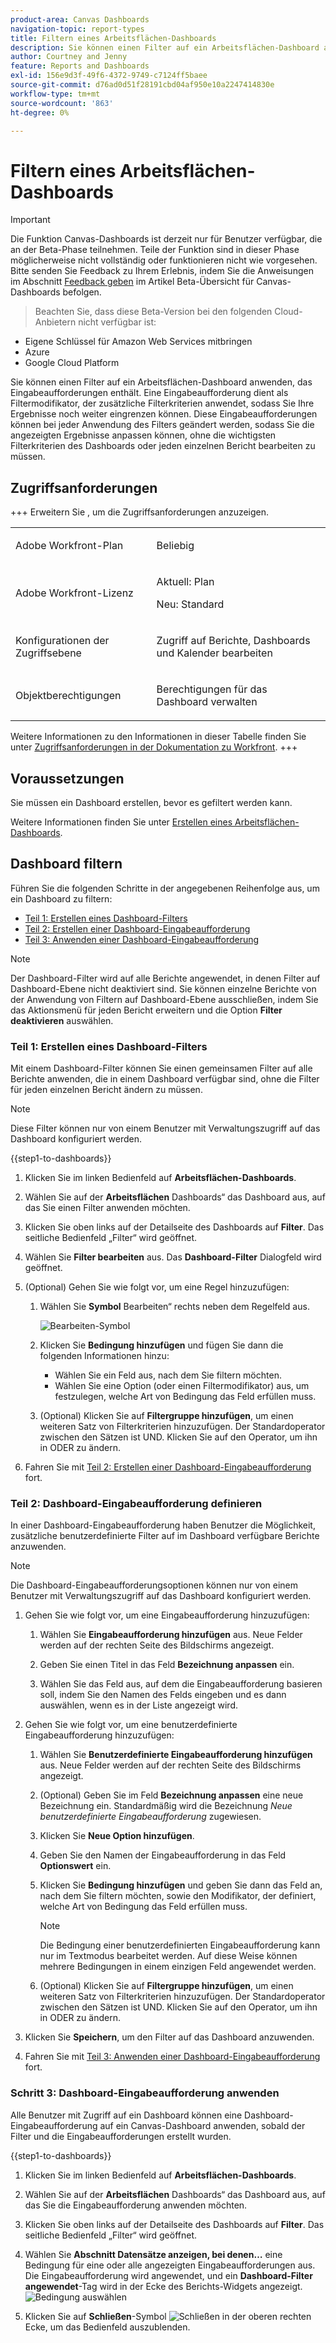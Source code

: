 ```yaml
---
product-area: Canvas Dashboards
navigation-topic: report-types
title: Filtern eines Arbeitsflächen-Dashboards
description: Sie können einen Filter auf ein Arbeitsflächen-Dashboard anwenden, nachdem es erstellt wurde.
author: Courtney and Jenny
feature: Reports and Dashboards
exl-id: 156e9d3f-49f6-4372-9749-c7124ff5baee
source-git-commit: d76ad0d51f28191cbd04af950e10a2247414830e
workflow-type: tm+mt
source-wordcount: '863'
ht-degree: 0%

---
```


# Filtern eines Arbeitsflächen-Dashboards

>[!IMPORTANT]
>
>Die Funktion Canvas-Dashboards ist derzeit nur für Benutzer verfügbar, die an der Beta-Phase teilnehmen. Teile der Funktion sind in dieser Phase möglicherweise nicht vollständig oder funktionieren nicht wie vorgesehen. Bitte senden Sie Feedback zu Ihrem Erlebnis, indem Sie die Anweisungen im Abschnitt [Feedback geben](/help/quicksilver/product-announcements/betas/canvas-dashboards-beta/canvas-dashboards-beta-information.md#provide-feedback) im Artikel Beta-Übersicht für Canvas-Dashboards befolgen.<br>
>>Beachten Sie, dass diese Beta-Version bei den folgenden Cloud-Anbietern nicht verfügbar ist:
>
>* Eigene Schlüssel für Amazon Web Services mitbringen
>* Azure
>* Google Cloud Platform


Sie können einen Filter auf ein Arbeitsflächen-Dashboard anwenden, das Eingabeaufforderungen enthält. Eine Eingabeaufforderung dient als Filtermodifikator, der zusätzliche Filterkriterien anwendet, sodass Sie Ihre Ergebnisse noch weiter eingrenzen können. Diese Eingabeaufforderungen können bei jeder Anwendung des Filters geändert werden, sodass Sie die angezeigten Ergebnisse anpassen können, ohne die wichtigsten Filterkriterien des Dashboards oder jeden einzelnen Bericht bearbeiten zu müssen.

## Zugriffsanforderungen

+++ Erweitern Sie , um die Zugriffsanforderungen anzuzeigen. 

<table style="table-layout:auto"> 
<col> 
</col> 
<col> 
</col> 
<tbody> 
<tr> 
   <td role="rowheader"><p>Adobe Workfront-Plan</p></td> 
   <td> 
<p>Beliebig </p> 
   </td> 
<tr> 
 <tr> 
   <td role="rowheader"><p>Adobe Workfront-Lizenz</p></td> 
   <td> 
<p>Aktuell: Plan </p> 
<p>Neu: Standard</p> 
   </td> 
   </tr> 
  </tr> 
  <tr> 
   <td role="rowheader"><p>Konfigurationen der Zugriffsebene</p></td> 
   <td><p>Zugriff auf Berichte, Dashboards und Kalender bearbeiten</p>
  </td> 
  </tr> 
    </tr>  
        <tr> 
   <td role="rowheader"><p>Objektberechtigungen</p></td> 
   <td><p>Berechtigungen für das Dashboard verwalten</p>
  </td> 
  </tr> 
</tbody> 
</table>

Weitere Informationen zu den Informationen in dieser Tabelle finden Sie unter [Zugriffsanforderungen in der Dokumentation zu Workfront](/help/quicksilver/administration-and-setup/add-users/access-levels-and-object-permissions/access-level-requirements-in-documentation.md).
+++

## Voraussetzungen

Sie müssen ein Dashboard erstellen, bevor es gefiltert werden kann.

Weitere Informationen finden Sie unter [Erstellen eines Arbeitsflächen-Dashboards](/help/quicksilver/reports-and-dashboards/canvas-dashboards/create-dashboards/create-dashboards.md).

## Dashboard filtern

Führen Sie die folgenden Schritte in der angegebenen Reihenfolge aus, um ein Dashboard zu filtern:

* [Teil 1: Erstellen eines Dashboard-Filters](#part-1-create-a-dashboard-filter)
* [Teil 2: Erstellen einer Dashboard-Eingabeaufforderung](#part-2-define-a-dashboard-prompt)
* [Teil 3: Anwenden einer Dashboard-Eingabeaufforderung](#step-3-apply-a-dashboard-prompt)

>[!NOTE]
>
>Der Dashboard-Filter wird auf alle Berichte angewendet, in denen Filter auf Dashboard-Ebene nicht deaktiviert sind.  Sie können einzelne Berichte von der Anwendung von Filtern auf Dashboard-Ebene ausschließen, indem Sie das Aktionsmenü für jeden Bericht erweitern und die Option **Filter deaktivieren** auswählen.


### Teil 1: Erstellen eines Dashboard-Filters

Mit einem Dashboard-Filter können Sie einen gemeinsamen Filter auf alle Berichte anwenden, die in einem Dashboard verfügbar sind, ohne die Filter für jeden einzelnen Bericht ändern zu müssen.

>[!NOTE]
>
>Diese Filter können nur von einem Benutzer mit Verwaltungszugriff auf das Dashboard konfiguriert werden.


{{step1-to-dashboards}}

1. Klicken Sie im linken Bedienfeld auf **Arbeitsflächen-Dashboards**.

1. Wählen Sie auf der **Arbeitsflächen** Dashboards“ das Dashboard aus, auf das Sie einen Filter anwenden möchten.

1. Klicken Sie oben links auf der Detailseite des Dashboards auf **Filter**. Das seitliche Bedienfeld „Filter“ wird geöffnet.

1. Wählen Sie **Filter bearbeiten** aus. Das **Dashboard-Filter** Dialogfeld wird geöffnet.

1. (Optional) Gehen Sie wie folgt vor, um eine Regel hinzuzufügen:

   1. Wählen Sie **Symbol** Bearbeiten“ rechts neben dem Regelfeld aus.

      ![Bearbeiten-Symbol](assets/edit-icon.png)

   1. Klicken Sie **Bedingung hinzufügen** und fügen Sie dann die folgenden Informationen hinzu:
      * Wählen Sie ein Feld aus, nach dem Sie filtern möchten.
      * Wählen Sie eine Option (oder einen Filtermodifikator) aus, um festzulegen, welche Art von Bedingung das Feld erfüllen muss.

   1. (Optional) Klicken Sie auf **Filtergruppe hinzufügen**, um einen weiteren Satz von Filterkriterien hinzuzufügen. Der Standardoperator zwischen den Sätzen ist UND. Klicken Sie auf den Operator, um ihn in ODER zu ändern.

1. Fahren Sie mit [Teil 2: Erstellen einer Dashboard-Eingabeaufforderung](#part-2-define-a-dashboard-prompt) fort.


### Teil 2: Dashboard-Eingabeaufforderung definieren

In einer Dashboard-Eingabeaufforderung haben Benutzer die Möglichkeit, zusätzliche benutzerdefinierte Filter auf im Dashboard verfügbare Berichte anzuwenden.

>[!NOTE]
>
>Die Dashboard-Eingabeaufforderungsoptionen können nur von einem Benutzer mit Verwaltungszugriff auf das Dashboard konfiguriert werden.

1. Gehen Sie wie folgt vor, um eine Eingabeaufforderung hinzuzufügen:

   1. Wählen Sie **Eingabeaufforderung hinzufügen** aus. Neue Felder werden auf der rechten Seite des Bildschirms angezeigt.

   1. Geben Sie einen Titel in das Feld **Bezeichnung anpassen** ein.

   1. Wählen Sie das Feld aus, auf dem die Eingabeaufforderung basieren soll, indem Sie den Namen des Felds eingeben und es dann auswählen, wenn es in der Liste angezeigt wird. 

1. Gehen Sie wie folgt vor, um eine benutzerdefinierte Eingabeaufforderung hinzuzufügen:

   1. Wählen Sie **Benutzerdefinierte Eingabeaufforderung hinzufügen** aus. Neue Felder werden auf der rechten Seite des Bildschirms angezeigt.

   1. (Optional) Geben Sie im Feld **Bezeichnung anpassen** eine neue Bezeichnung ein. Standardmäßig wird die Bezeichnung *Neue benutzerdefinierte Eingabeaufforderung* zugewiesen.

   1. Klicken Sie **Neue Option hinzufügen**.

   1. Geben Sie den Namen der Eingabeaufforderung in das Feld **Optionswert** ein.

   1. Klicken Sie **Bedingung hinzufügen** und geben Sie dann das Feld an, nach dem Sie filtern möchten, sowie den Modifikator, der definiert, welche Art von Bedingung das Feld erfüllen muss.

      >[!NOTE]
      >
      >Die Bedingung einer benutzerdefinierten Eingabeaufforderung kann nur im Textmodus bearbeitet werden. Auf diese Weise können mehrere Bedingungen in einem einzigen Feld angewendet werden.


   1. (Optional) Klicken Sie auf **Filtergruppe hinzufügen**, um einen weiteren Satz von Filterkriterien hinzuzufügen. Der Standardoperator zwischen den Sätzen ist UND. Klicken Sie auf den Operator, um ihn in ODER zu ändern.

1. Klicken Sie **Speichern**, um den Filter auf das Dashboard anzuwenden.

1. Fahren Sie mit [Teil 3: Anwenden einer Dashboard-Eingabeaufforderung](#step-3-apply-a-dashboard-prompt) fort.

### Schritt 3: Dashboard-Eingabeaufforderung anwenden

Alle Benutzer mit Zugriff auf ein Dashboard können eine Dashboard-Eingabeaufforderung auf ein Canvas-Dashboard anwenden, sobald der Filter und die Eingabeaufforderungen erstellt wurden.

{{step1-to-dashboards}}

1. Klicken Sie im linken Bedienfeld auf **Arbeitsflächen-Dashboards**.

1. Wählen Sie auf der **Arbeitsflächen** Dashboards“ das Dashboard aus, auf das Sie die Eingabeaufforderung anwenden möchten.

1. Klicken Sie oben links auf der Detailseite des Dashboards auf **Filter**. Das seitliche Bedienfeld „Filter“ wird geöffnet.

1. Wählen Sie **Abschnitt Datensätze anzeigen, bei denen…** eine Bedingung für eine oder alle angezeigten Eingabeaufforderungen aus. Die Eingabeaufforderung wird angewendet, und ein **Dashboard-Filter angewendet**-Tag wird in der Ecke des Berichts-Widgets angezeigt.
   ![Bedingung auswählen](assets/prompts-list.png)

1. Klicken Sie auf **Schließen**-Symbol ![Schließen](assets/close-icon.png) in der oberen rechten Ecke, um das Bedienfeld auszublenden.
